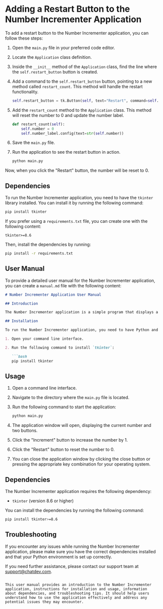 # Adding a Restart Button to the Number Incrementer Application

To add a restart button to the Number Incrementer application, you can follow these steps:

1. Open the `main.py` file in your preferred code editor.

2. Locate the `Application` class definition.

3. Inside the `__init__` method of the `Application` class, find the line where the `self.restart_button` button is created.

4. Add a command to the `self.restart_button` button, pointing to a new method called `restart_count`. This method will handle the restart functionality.

   ```python
   self.restart_button = tk.Button(self, text="Restart", command=self.restart_count)
   ```

5. Add the `restart_count` method to the `Application` class. This method will reset the number to 0 and update the number label.

   ```python
   def restart_count(self):
       self.number = 0
       self.number_label.config(text=str(self.number))
   ```

6. Save the `main.py` file.

7. Run the application to see the restart button in action.

   ```bash
   python main.py
   ```

Now, when you click the "Restart" button, the number will be reset to 0.

## Dependencies

To run the Number Incrementer application, you need to have the `tkinter` library installed. You can install it by running the following command:

```bash
pip install tkinter
```

If you prefer using a `requirements.txt` file, you can create one with the following content:

```plaintext
tkinter>=8.6
```

Then, install the dependencies by running:

```bash
pip install -r requirements.txt
```

## User Manual

To provide a detailed user manual for the Number Incrementer application, you can create a `manual.md` file with the following content:

```markdown
# Number Incrementer Application User Manual

## Introduction

The Number Incrementer application is a simple program that displays a number and provides buttons to increment the number and restart it to 0.

## Installation

To run the Number Incrementer application, you need to have Python and the `tkinter` library installed. You can install `tkinter` by following these steps:

1. Open your command line interface.

2. Run the following command to install `tkinter`:

   ```bash
   pip install tkinter
   ```

## Usage

1. Open a command line interface.

2. Navigate to the directory where the `main.py` file is located.

3. Run the following command to start the application:

   ```bash
   python main.py
   ```

4. The application window will open, displaying the current number and two buttons.

5. Click the "Increment" button to increase the number by 1.

6. Click the "Restart" button to reset the number to 0.

7. You can close the application window by clicking the close button or pressing the appropriate key combination for your operating system.

## Dependencies

The Number Incrementer application requires the following dependency:

- `tkinter` (version 8.6 or higher)

You can install the dependencies by running the following command:

```bash
pip install tkinter>=8.6
```

## Troubleshooting

If you encounter any issues while running the Number Incrementer application, please make sure you have the correct dependencies installed and that your Python environment is set up correctly.

If you need further assistance, please contact our support team at support@chatdev.com.

```

This user manual provides an introduction to the Number Incrementer application, instructions for installation and usage, information about dependencies, and troubleshooting tips. It should help users understand how to use the application effectively and address any potential issues they may encounter.
